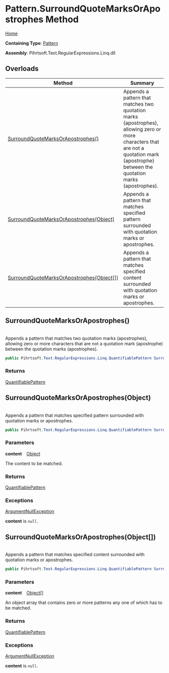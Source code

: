 # Pattern\.SurroundQuoteMarksOrApostrophes Method

[Home](../../../../../../README.md)

**Containing Type**: [Pattern](../README.md)

**Assembly**: Pihrtsoft\.Text\.RegularExpressions\.Linq\.dll

## Overloads

| Method | Summary |
| ------ | ------- |
| [SurroundQuoteMarksOrApostrophes()](#Pihrtsoft_Text_RegularExpressions_Linq_Pattern_SurroundQuoteMarksOrApostrophes) | Appends a pattern that matches two quotation marks \(apostrophes\), allowing zero or more characters that are not a quotation mark \(apostrophe\) between the quotation marks \(apostrophes\)\. |
| [SurroundQuoteMarksOrApostrophes(Object)](#Pihrtsoft_Text_RegularExpressions_Linq_Pattern_SurroundQuoteMarksOrApostrophes_System_Object_) | Appends a pattern that matches specified pattern surrounded with quotation marks or apostrophes\. |
| [SurroundQuoteMarksOrApostrophes(Object\[\])](#Pihrtsoft_Text_RegularExpressions_Linq_Pattern_SurroundQuoteMarksOrApostrophes_System_Object___) | Appends a pattern that matches specified content surrounded with quotation marks or apostrophes\. |

## SurroundQuoteMarksOrApostrophes\(\) <a id="Pihrtsoft_Text_RegularExpressions_Linq_Pattern_SurroundQuoteMarksOrApostrophes"></a>

\
Appends a pattern that matches two quotation marks \(apostrophes\), allowing zero or more characters that are not a quotation mark \(apostrophe\) between the quotation marks \(apostrophes\)\.

```csharp
public Pihrtsoft.Text.RegularExpressions.Linq.QuantifiablePattern SurroundQuoteMarksOrApostrophes()
```

### Returns

[QuantifiablePattern](../../QuantifiablePattern/README.md)

## SurroundQuoteMarksOrApostrophes\(Object\) <a id="Pihrtsoft_Text_RegularExpressions_Linq_Pattern_SurroundQuoteMarksOrApostrophes_System_Object_"></a>

\
Appends a pattern that matches specified pattern surrounded with quotation marks or apostrophes\.

```csharp
public Pihrtsoft.Text.RegularExpressions.Linq.QuantifiablePattern SurroundQuoteMarksOrApostrophes(object content)
```

### Parameters

**content** &ensp; [Object](https://docs.microsoft.com/en-us/dotnet/api/system.object)

The content to be matched\.

### Returns

[QuantifiablePattern](../../QuantifiablePattern/README.md)

### Exceptions

[ArgumentNullException](https://docs.microsoft.com/en-us/dotnet/api/system.argumentnullexception)

**content** is `null`\.

## SurroundQuoteMarksOrApostrophes\(Object\[\]\) <a id="Pihrtsoft_Text_RegularExpressions_Linq_Pattern_SurroundQuoteMarksOrApostrophes_System_Object___"></a>

\
Appends a pattern that matches specified content surrounded with quotation marks or apostrophes\.

```csharp
public Pihrtsoft.Text.RegularExpressions.Linq.QuantifiablePattern SurroundQuoteMarksOrApostrophes(params object[] content)
```

### Parameters

**content** &ensp; [Object](https://docs.microsoft.com/en-us/dotnet/api/system.object)\[\]

An object array that contains zero or more patterns any one of which has to be matched\.

### Returns

[QuantifiablePattern](../../QuantifiablePattern/README.md)

### Exceptions

[ArgumentNullException](https://docs.microsoft.com/en-us/dotnet/api/system.argumentnullexception)

**content** is `null`\.

